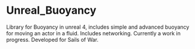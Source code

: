 # Unreal_Buoyancy
Library for Buoyancy in unreal 4, includes simple and advanced buoyancy for moving an actor in a fluid. Includes networking.
Currently a work in progress.
Developed for Sails of War.
